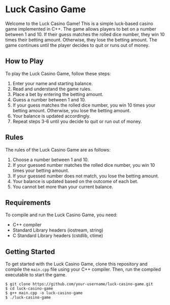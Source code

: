 # Luck Casino Game

Welcome to the Luck Casino Game! This is a simple luck-based casino game implemented in C++. The game allows players to bet on a number between 1 and 10. If their guess matches the rolled dice number, they win 10 times their betting amount. Otherwise, they lose the betting amount. The game continues until the player decides to quit or runs out of money.

## How to Play

To play the Luck Casino Game, follow these steps:

1. Enter your name and starting balance.
2. Read and understand the game rules.
3. Place a bet by entering the betting amount.
4. Guess a number between 1 and 10.
5. If your guess matches the rolled dice number, you win 10 times your betting amount. Otherwise, you lose the betting amount.
6. Your balance is updated accordingly.
7. Repeat steps 3-6 until you decide to quit or run out of money.

## Rules

The rules of the Luck Casino Game are as follows:

1. Choose a number between 1 and 10.
2. If your guessed number matches the rolled dice number, you win 10 times your betting amount.
3. If your guessed number does not match, you lose the betting amount.
4. Your balance is updated based on the outcome of each bet.
5. You cannot bet more than your current balance.

## Requirements

To compile and run the Luck Casino Game, you need:

- C++ compiler
- Standard Library headers (iostream, string)
- C Standard Library headers (cstdlib, ctime)

## Getting Started

To get started with the Luck Casino Game, clone this repository and compile the `main.cpp` file using your C++ compiler. Then, run the compiled executable to start the game.

```shell
$ git clone https://github.com/your-username/luck-casino-game.git
$ cd luck-casino-game
$ g++ main.cpp -o luck-casino-game
$ ./luck-casino-game
